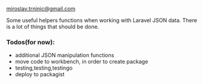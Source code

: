 miroslav.trninic@gmail.com

Some useful helpers functions when working with Laravel JSON data. There is a lot of things that should be done.
<h3>Todos(for now):</h3>
    <ul>
        <li>additional JSON manipulation functions</li>
        <li>move code to workbench, in order to create package</li>
        <li>testing,testing,testingo</li>
        <li>deploy to packagist</li>
    </ul>

